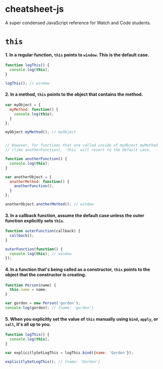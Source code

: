 # cheatsheet-js
A super condensed JavaScript reference for Watch and Code students.

# `this`

#### 1. In a regular function, `this` points to `window`. This is the default case.

```javascript
function logThis() {
  console.log(this);
}

logThis(); // window
```

#### 2. In a method, `this` points to the object that contains the method. 

```javascript
var myObject = {
  myMethod: function() {
    console.log(this);
  }
};

myObject.myMethod(); // myObject


// However, for functions that are called inside of myObject.myMethod
// (like anotherFunction), `this` will revert to the default case.

function anotherFunction() {
  console.log(this);
}

var anotherObject = {
  anotherMethod: function() {
    anotherFunction();
  }
};

anotherObject.anotherMethod(); // window
```

#### 3. In a callback function, assume the default case unless the outer function explicitly sets `this`.

```javascript
function outerFunction(callback) {
  callback();
}

outerFunction(function() {
  console.log(this); // window
});
```

#### 4. In a function that's being called as a constructor, `this` points to the object that the constructor is creating.

```javascript
function Person(name) {
  this.name = name;
}

var gordon = new Person('gordon');
console.log(gordon); // {name: 'gordon'}
```

#### 5. When you explicitly set the value of `this` manually using `bind`, `apply`, or `call`, it's all up to you.

```javascript
function logThis() {
  console.log(this);
}

var explicitlySetLogThis = logThis.bind({name: 'Gordon'});

explicitlySetLogThis(); // {name: 'Gordon'}
```
